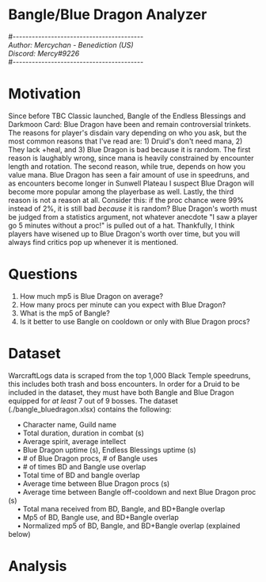 # Bangle/Blue Dragon Analyzer
#-----------------------------------------  
*Author: Mercychan - Benediction (US)*    
*Discord: Mercy#9226*  
#-----------------------------------------  

# Motivation  
Since before TBC Classic launched, Bangle of the Endless Blessings and Darkmoon Card: Blue Dragon have been and remain controversial trinkets. The reasons for player's disdain vary depending on who you ask, but the most common reasons that I've read are: 1) Druid's don't need mana, 2) They lack +heal, and 3) Blue Dragon is bad because it is random. The first reason is laughably wrong, since mana is heavily constrained by encounter length and rotation. The second reason, while true, depends on how you value mana. Blue Dragon has seen a fair amount of use in speedruns, and as encounters become longer in Sunwell Plateau I suspect Blue Dragon will become more popular among the playerbase as well. Lastly, the third reason is not a reason at all. Consider this: if the proc chance were 99% instead of 2%, it is still bad *because* it is random? Blue Dragon's worth must be judged from a statistics argument, not whatever anecdote "I saw a player go 5 minutes without a proc!" is pulled out of a hat. Thankfully, I think players have wisened up to Blue Dragon's worth over time, but you will always find critics pop up whenever it is mentioned.

# Questions  
1) How much mp5 is Blue Dragon on average?  
2) How many procs per minute can you expect with Blue Dragon?  
3) What is the mp5 of Bangle?
4) Is it better to use Bangle on cooldown or only with Blue Dragon procs?

# Dataset
WarcraftLogs data is scraped from the top 1,000 Black Temple speedruns, this includes both trash and boss encounters. In order for a Druid to be included in the dataset, they must have both Bangle and Blue Dragon equipped for *at least* 7 out of 9 bosses. The dataset (./bangle_bluedragon.xlsx) contains the following:  


&emsp; • Character name, Guild name  
&emsp; • Total duration, duration in combat (s)  
&emsp; • Average spirit, average intellect  
&emsp; • Blue Dragon uptime (s), Endless Blessings uptime (s)   
&emsp; • # of Blue Dragon procs, # of Bangle uses  
&emsp; • # of times BD and Bangle use overlap  
&emsp; • Total time of BD and bangle overlap  
&emsp; • Average time between Blue Dragon procs (s)  
&emsp; • Average time between Bangle off-cooldown and next Blue Dragon proc (s)  
&emsp; • Total mana received from BD, Bangle, and BD+Bangle overlap  
&emsp; • Mp5 of BD, Bangle use, and BD+Bangle overlap  
&emsp; • Normalized mp5 of BD, Bangle, and BD+Bangle overlap (explained below)  

# Analysis
